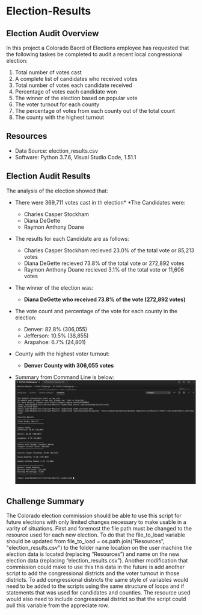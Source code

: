 # Election-Results

## Election Audit Overview
In this project a Colorado Baord of Elections employee has requested that the following taskes be completed to audit a recent local congressional election:

1. Total number of votes cast
2. A complete list of candidates who received votes
3. Total number of votes each candidate received
4. Percentage of votes each candidate won
5. The winner of the election based on popular vote
6. The voter turnout for each county
7. The percentage of votes from each county out of the total count
8. The county with the highest turnout

## Resources
* Data Source: election_results.csv
* Software: Python 3.7.6, Visual Studio Code, 1.51.1

## Election Audit Results 
The analysis of the election showed that:

* There were 369,711 votes cast in th election*
*The Candidates were:
  * Charles Casper Stockham
  * Diana DeGette
  * Raymon Anthony Doane 

* The results for each Candidate are as follows:
  * Charles Casper Stockham recieved 23.0% of the total vote or 85,213 votes
  * Diana DeGette recieved 73.8% of the total vote or 272,892 votes
  * Raymon Anthony Doane recieved 3.1% of the total vote or 11,606 votes
  
* The winner of the election was:
  * **Diana DeGette who received 73.8% of the vote (272,892 votes)**
  
* The vote count and percentage of the vote for each county in the election:
  * Denver: 82.8% (306,055)
  * Jefferson: 10.5% (38,855)
  * Arapahoe: 6.7% (24,801)

* County with the highest voter turnout:
  * **Denver County with 306,055 votes**

* Summary from Command Line is below:
![](https://github.com/AsaHolley/Election-Results-/blob/main/PyPoll%20Challenge/Python%20Terminal%20for%20Election%20Audit.png)


## Challenge Summary
The Colorado election commission should be able to use this script for future elections with only limited changes necessary to make usable in a varity of situations.  First and foremost the  file path must be changed to the resource used for each new election. To do that the file_to_load variable should be updated from file_to_load = os.path.join("Resources", "election_results.csv") to the folder name location on the user machine the election data is located (replacing “Resources”) and name on the new election data (replacing “election_results.csv”). Another modification that commission could make to use this this data in the future is add another script to add the congressional districts and the voter turnout in those districts. To add congressional districts the same style of variables would need to be added to the scripts using the same structure of loops and if statements that was used for candidates and counties. The resource used would also need to include congressional district so that the script could pull this variable from the appreciate row. 

